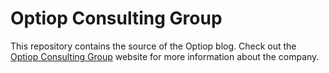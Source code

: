 # Optiop Consulting Group

This repository contains the source of the Optiop blog. 
Check out the [Optiop Consulting Group](https://www.optiop.org/) 
website for more information about the company.

